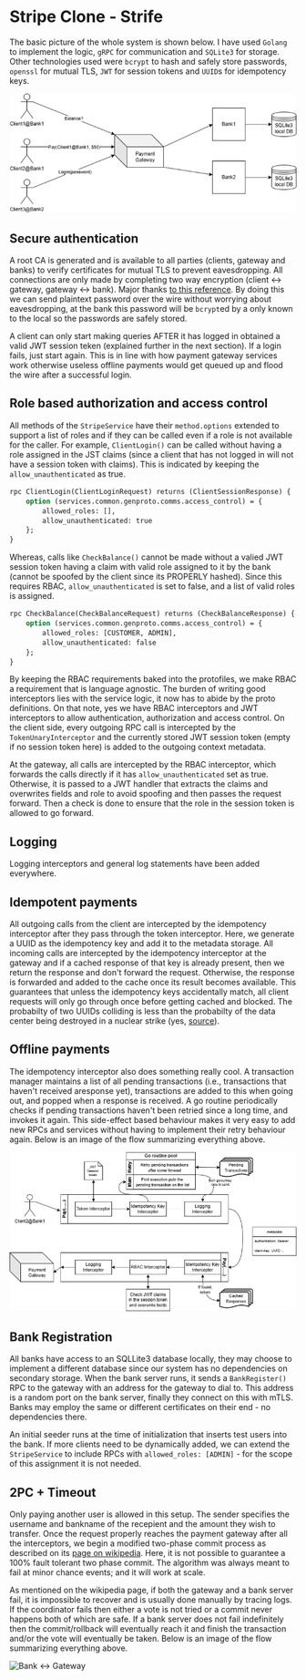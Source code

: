 # Stripe Clone - Strife

The basic picture of the whole system is shown below. I have used `Golang` to implement the logic, `gRPC` for communication and `SQLite3` for storage. Other technologies used were `bcrypt` to hash and safely store passwords, `openssl` for mutual TLS, `JWT` for session tokens and `UUID`s for idempotency keys.

![Basic diagram](doc/img/f1.png)

## Secure authentication

A root CA is generated and is available to all parties (clients, gateway and banks) to verify certificates for mutual TLS to prevent eavesdropping. All connections are only made by completing two way encryption (client $\leftrightarrow$ gateway, gateway $\leftrightarrow$ bank). Major thanks [to this reference](https://dev.to/techschoolguru/how-to-secure-grpc-connection-with-ssl-tls-in-go-4ph). By doing this we can send plaintext password over the wire without worrying about eavesdropping, at the bank this password will be `bcrypt`ed by a only known to the local so the passwords are safely stored.

A client can only start making queries AFTER it has logged in obtained a valid JWT session teken (explained further in the next section). If a login fails, just start again. This is in line with how payment gateway services work otherwise useless offline payments would get queued up and flood the wire after a successful login.

## Role based authorization and access control

All methods of the `StripeService` have their `method.options` extended to support a list of roles and if they can be called even if a role is not available for the caller. For example, `ClientLogin()` can be called without having a role assigned in the JST claims (since a client that has not logged in will not have a session token with claims). This is indicated by keeping the `allow_unauthenticated` as true.
```proto
rpc ClientLogin(ClientLoginRequest) returns (ClientSessionResponse) {
    option (services.common.genproto.comms.access_control) = {
        allowed_roles: [],
        allow_unauthenticated: true
    };
}
```

Whereas, calls like `CheckBalance()` cannot be made without a valied JWT session token having a claim with valid role assigned to it by the bank (cannot be spoofed by the client since its PROPERLY hashed). Since this requires RBAC, `allow_unauthenticated` is set to false, and a list of valid roles is assigned.
```proto
rpc CheckBalance(CheckBalanceRequest) returns (CheckBalanceResponse) {
    option (services.common.genproto.comms.access_control) = {
        allowed_roles: [CUSTOMER, ADMIN],
        allow_unauthenticated: false
    };
}
```

By keeping the RBAC requirements baked into the protofiles, we make RBAC a requirement that is language agnostic. The burden of writing good interceptors lies with the service logic, it now has to abide by the proto definitions. On that note, yes we have RBAC interceptors and JWT interceptors to allow authentication, authorization and access control. On the client side, every outgoing RPC call is intercepted by the `TokenUnaryInterceptor` and the currently stored JWT session token (empty if no session token here) is added to the outgoing context metadata.

At the gateway, all calls are intercepted by the RBAC interceptor, which forwards the calls directly if it has `allow_unauthenticated` set as true. Otherwise, it is passed to a JWT handler that extracts the claims and overwrites fields and role to avoid spoofing and then passes the request forward. Then a check is done to ensure that the role in the session token is allowed to go forward.

## Logging

Logging interceptors and general log statements have been added everywhere.

## Idempotent payments

All outgoing calls from the client are intercepted by the idempotency interceptor after they pass through the token interceptor. Here, we generate a UUID as the idempotency key and add it to the metadata storage. All incoming calls are intercepted by the idempotency interceptor at the gateway and if a cached response of that key is already present, then we return the response and don't forward the request. Otherwise, the response is forwarded and added to the cache once its result becomes available. This guarantees that unless the idempotency keys accidentally match, all client requests will only go through once before getting cached and blocked. The probabilty of two UUIDs colliding is less than the probabilty of the data center being destroyed in a nuclear strike (yes, [source](https://jhall.io/archive/2021/05/19/what-are-the-odds/)).

## Offline payments

The idempotency interceptor also does something really cool. A transaction manager maintains a list of all pending transactions (i.e., transactions that haven't received aresponse yet), transactions are added to this when going out, and popped when a response is received. A go routine periodically checks if pending transactions haven't been retried since a long time, and invokes it again. This side-effect based behaviour makes it very easy to add new RPCs and services without having to implement their retry behaviour again. Below is an image of the flow summarizing everything above.

![Client <-> Gateway](doc/img/f2.png)

## Bank Registration

All banks have access to an SQLLite3 database locally, they may choose to implement a different database since our system has no dependencies on secondary storage. When the bank server runs, it sends a `BankRegister()` RPC to the gateway with an address for the gateway to dial to. This address is a random port on the bank server, finally they connect on this with mTLS. Banks may employ the same or different certificates on their end - no dependencies there. 

An initial seeder runs at the time of initialization that inserts test users into the bank. If more clients need to be dynamically added, we can extend the `StripeService` to include RPCs with `allowed_roles: [ADMIN]` - for the scope of this assignment it is not needed.

## 2PC + Timeout

Only paying another user is allowed in this setup. The sender specifies the username and bankname of the recepient and the amount they wish to transfer. Once the request properly reaches the payment gateway after all the interceptors, we begin a modified two-phase commit process as described on its [page on wikipedia](https://en.wikipedia.org/wiki/Two-phase_commit_protocol#Basic_algorithm). Here, it is not possible to guarantee a 100% fault tolerant two phase commit. The algorithm was always meant to fail at minor chance events; and it will work at scale.

As mentioned on the wikipedia page, if both the gateway and a bank server fail, it is impossible to recover and is usually done manually by tracing logs. If the coordinator fails then either a vote is not tried or a commit never happens both of which are safe. If a bank server does not fail indefinitely then the commit/rollback will eventually reach it and finish the transaction and/or the vote will eventually be taken. Below is an image of the flow summarizing everything above.

![Bank <-> Gateway](image-1.png)
